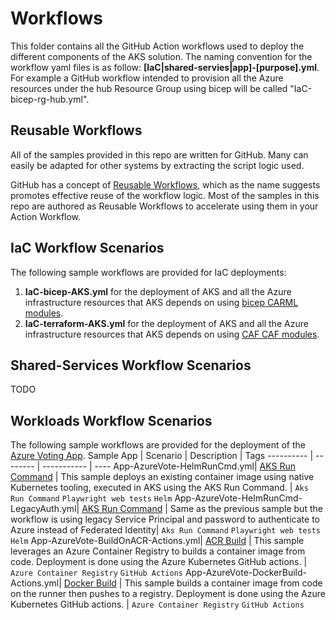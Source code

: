 # Workflows

This folder contains all the GitHub Action workflows used to deploy the different components of the AKS solution. The naming convention for the workflow yaml files is as follow:
**[IaC|shared-servies|app]-[purpose].yml**.
For example a GitHub workflow intended to provision all the Azure resources under the hub Resource Group using bicep will be called "IaC-bicep-rg-hub.yml".

## Reusable Workflows

All of the samples provided in this repo are written for GitHub. Many can easily be adapted for other systems by extracting the script logic used.

GitHub has a concept of [Reusable Workflows](https://docs.github.com/en/actions/learn-github-actions/reusing-workflows), which as the name suggests promotes effective reuse of the workflow logic. Most of the samples in this repo are authored as Reusable Workflows to accelerate using them in your Action Workflow.

## IaC Workflow Scenarios
The following sample workflows are provided for IaC deployments:
1. **IaC-bicep-AKS.yml** for the deployment of AKS and all the Azure infrastructure resources that AKS depends on using [bicep CARML modules](https://aka.ms/CARML).
2. **IaC-terraform-AKS.yml** for the deployment of AKS and all the Azure infrastructure resources that AKS depends on using [CAF CAF modules](https://github.com/aztfmod/terraform-azurerm-caf). 
## Shared-Services Workflow Scenarios
TODO
## Workloads Workflow Scenarios

The following sample workflows are provided for the deployment of the [Azure Voting App](https://github.com/Azure-Samples/azure-voting-app-redis/). 
Sample App | Scenario | Description | Tags
---------- | -------- | ----------- | ----
App-AzureVote-HelmRunCmd.yml| [AKS Run Command](/docs/app-azurevote-helmruncmd.md) | This sample deploys an existing container image using native Kubernetes tooling, executed in AKS using the AKS Run Command. | `Aks Run Command` `Playwright web tests` `Helm`
App-AzureVote-HelmRunCmd-LegacyAuth.yml| [AKS Run Command](/docs/app-azurevote-helmruncmd.md) | Same as the previous sample but the workflow is using legacy Service Principal and password to authenticate to Azure instead of Federated Identity| `Aks Run Command` `Playwright web tests` `Helm`
App-AzureVote-BuildOnACR-Actions.yml| [ACR Build](/docs/app-azurevote-acrbuild.md) | This sample leverages an Azure Container Registry to builds a container image from code. Deployment is done using the Azure Kubernetes GitHub actions. | `Azure Container Registry` `GitHub Actions`
App-AzureVote-DockerBuild-Actions.yml| [Docker Build](/docs/app-azurevote-dockerbuildpush.md) | This sample builds a container image from code on the runner then pushes to a registry. Deployment is done using the Azure Kubernetes GitHub actions. | `Azure Container Registry` `GitHub Actions`
